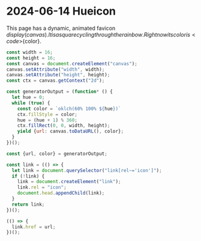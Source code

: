 # 2024-06-14 Hueicon

This page has a dynamic, animated favicon ${display(canvas)}. It is a square cycling through the rainbow. Right now its color is <code>${color}</code>.

```js
const width = 16;
const height = 16;
const canvas = document.createElement("canvas");
canvas.setAttribute("width", width);
canvas.setAttribute("height", height);
const ctx = canvas.getContext("2d");
```

```js
const generatorOutput = (function* () {
  let hue = 0;
  while (true) {
    const color = `oklch(60% 100% ${hue})`
    ctx.fillStyle = color;
    hue = (hue + 1) % 360;
    ctx.fillRect(0, 0, width, height);
    yield {url: canvas.toDataURL(), color};
  }
})();
```

```js
const {url, color} = generatorOutput;
```

```js
const link = (() => {
  let link = document.querySelector("link[rel~='icon']");
  if (!link) {
    link = document.createElement("link");
    link.rel = "icon";
    document.head.appendChild(link);
  }
  return link;
})();
```

```js
(() => {
  link.href = url;
})();
```
